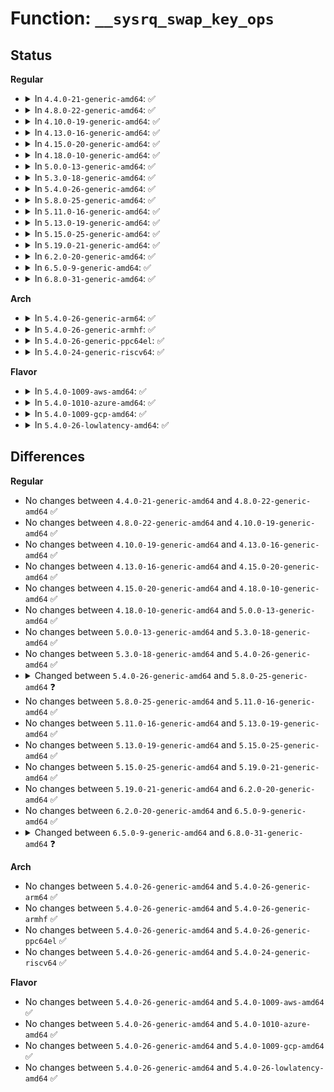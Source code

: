 # Function: <code>__sysrq_swap_key_ops</code>

## Status
<b>Regular</b>
<ul>
<li>
<details>
<summary>In <code>4.4.0-21-generic-amd64</code>: ✅</summary>

```c
int __sysrq_swap_key_ops(int key, struct sysrq_key_op * insert_op_p, struct sysrq_key_op * remove_op_p)
```

```json
{
  "name": "__sysrq_swap_key_ops",
  "collision_type": "Unique Static",
  "inline_type": "No",
  "funcs": [
    {
      "addr": 18446744071584013440,
      "name": "__sysrq_swap_key_ops",
      "external": false,
      "loc": "drivers/tty/sysrq.c:1043",
      "file": "drivers/tty/sysrq.c",
      "inline": "seen, unknown",
      "caller_inline": [],
      "caller_func": [
        "drivers/tty/sysrq.c:register_sysrq_key",
        "drivers/tty/sysrq.c:unregister_sysrq_key"
      ]
    }
  ],
  "symbols": [
    {
      "addr": 18446744071584013440,
      "name": "__sysrq_swap_key_ops",
      "section": ".text",
      "bind": "STB_LOCAL",
      "size": 124
    }
  ]
}
```
</details>
</li>
<li>
<details>
<summary>In <code>4.8.0-22-generic-amd64</code>: ✅</summary>

```c
int __sysrq_swap_key_ops(int key, struct sysrq_key_op * insert_op_p, struct sysrq_key_op * remove_op_p)
```

```json
{
  "name": "__sysrq_swap_key_ops",
  "collision_type": "Unique Static",
  "inline_type": "No",
  "funcs": [
    {
      "addr": 18446744071584344320,
      "name": "__sysrq_swap_key_ops",
      "external": false,
      "loc": "drivers/tty/sysrq.c:1050",
      "file": "drivers/tty/sysrq.c",
      "inline": "seen, unknown",
      "caller_inline": [],
      "caller_func": [
        "drivers/tty/sysrq.c:unregister_sysrq_key",
        "drivers/tty/sysrq.c:register_sysrq_key"
      ]
    }
  ],
  "symbols": [
    {
      "addr": 18446744071584344320,
      "name": "__sysrq_swap_key_ops",
      "section": ".text",
      "bind": "STB_LOCAL",
      "size": 124
    }
  ]
}
```
</details>
</li>
<li>
<details>
<summary>In <code>4.10.0-19-generic-amd64</code>: ✅</summary>

```c
int __sysrq_swap_key_ops(int key, struct sysrq_key_op * insert_op_p, struct sysrq_key_op * remove_op_p)
```

```json
{
  "name": "__sysrq_swap_key_ops",
  "collision_type": "Unique Static",
  "inline_type": "No",
  "funcs": [
    {
      "addr": 18446744071584526160,
      "name": "__sysrq_swap_key_ops",
      "external": false,
      "loc": "drivers/tty/sysrq.c:1050",
      "file": "drivers/tty/sysrq.c",
      "inline": "seen, unknown",
      "caller_inline": [],
      "caller_func": [
        "drivers/tty/sysrq.c:unregister_sysrq_key",
        "drivers/tty/sysrq.c:register_sysrq_key"
      ]
    }
  ],
  "symbols": [
    {
      "addr": 18446744071584526160,
      "name": "__sysrq_swap_key_ops",
      "section": ".text",
      "bind": "STB_LOCAL",
      "size": 124
    }
  ]
}
```
</details>
</li>
<li>
<details>
<summary>In <code>4.13.0-16-generic-amd64</code>: ✅</summary>

```c
int __sysrq_swap_key_ops(int key, struct sysrq_key_op * insert_op_p, struct sysrq_key_op * remove_op_p)
```

```json
{
  "name": "__sysrq_swap_key_ops",
  "collision_type": "Unique Static",
  "inline_type": "No",
  "funcs": [
    {
      "addr": 18446744071584609664,
      "name": "__sysrq_swap_key_ops",
      "external": false,
      "loc": "drivers/tty/sysrq.c:1059",
      "file": "drivers/tty/sysrq.c",
      "inline": "seen, unknown",
      "caller_inline": [],
      "caller_func": [
        "drivers/tty/sysrq.c:unregister_sysrq_key",
        "drivers/tty/sysrq.c:register_sysrq_key"
      ]
    }
  ],
  "symbols": [
    {
      "addr": 18446744071584609664,
      "name": "__sysrq_swap_key_ops",
      "section": ".text",
      "bind": "STB_LOCAL",
      "size": 120
    }
  ]
}
```
</details>
</li>
<li>
<details>
<summary>In <code>4.15.0-20-generic-amd64</code>: ✅</summary>

```c
int __sysrq_swap_key_ops(int key, struct sysrq_key_op * insert_op_p, struct sysrq_key_op * remove_op_p)
```

```json
{
  "name": "__sysrq_swap_key_ops",
  "collision_type": "Unique Static",
  "inline_type": "No",
  "funcs": [
    {
      "addr": 18446744071585022192,
      "name": "__sysrq_swap_key_ops",
      "external": false,
      "loc": "drivers/tty/sysrq.c:1064",
      "file": "drivers/tty/sysrq.c",
      "inline": "seen, unknown",
      "caller_inline": [],
      "caller_func": [
        "drivers/tty/sysrq.c:unregister_sysrq_key",
        "drivers/tty/sysrq.c:register_sysrq_key"
      ]
    }
  ],
  "symbols": [
    {
      "addr": 18446744071585022192,
      "name": "__sysrq_swap_key_ops",
      "section": ".text",
      "bind": "STB_LOCAL",
      "size": 120
    }
  ]
}
```
</details>
</li>
<li>
<details>
<summary>In <code>4.18.0-10-generic-amd64</code>: ✅</summary>

```c
int __sysrq_swap_key_ops(int key, struct sysrq_key_op * insert_op_p, struct sysrq_key_op * remove_op_p)
```

```json
{
  "name": "__sysrq_swap_key_ops",
  "collision_type": "Unique Static",
  "inline_type": "No",
  "funcs": [
    {
      "addr": 18446744071585256528,
      "name": "__sysrq_swap_key_ops",
      "external": false,
      "loc": "drivers/tty/sysrq.c:1064",
      "file": "drivers/tty/sysrq.c",
      "inline": "seen, unknown",
      "caller_inline": [],
      "caller_func": [
        "drivers/tty/sysrq.c:unregister_sysrq_key",
        "drivers/tty/sysrq.c:register_sysrq_key"
      ]
    }
  ],
  "symbols": [
    {
      "addr": 18446744071585256528,
      "name": "__sysrq_swap_key_ops",
      "section": ".text",
      "bind": "STB_LOCAL",
      "size": 125
    }
  ]
}
```
</details>
</li>
<li>
<details>
<summary>In <code>5.0.0-13-generic-amd64</code>: ✅</summary>

```c
int __sysrq_swap_key_ops(int key, struct sysrq_key_op * insert_op_p, struct sysrq_key_op * remove_op_p)
```

```json
{
  "name": "__sysrq_swap_key_ops",
  "collision_type": "Unique Static",
  "inline_type": "No",
  "funcs": [
    {
      "addr": 18446744071585375920,
      "name": "__sysrq_swap_key_ops",
      "external": false,
      "loc": "drivers/tty/sysrq.c:1058",
      "file": "drivers/tty/sysrq.c",
      "inline": "seen, unknown",
      "caller_inline": [],
      "caller_func": [
        "drivers/tty/sysrq.c:unregister_sysrq_key",
        "drivers/tty/sysrq.c:register_sysrq_key"
      ]
    }
  ],
  "symbols": [
    {
      "addr": 18446744071585375920,
      "name": "__sysrq_swap_key_ops",
      "section": ".text",
      "bind": "STB_LOCAL",
      "size": 125
    }
  ]
}
```
</details>
</li>
<li>
<details>
<summary>In <code>5.3.0-18-generic-amd64</code>: ✅</summary>

```c
int __sysrq_swap_key_ops(int key, struct sysrq_key_op * insert_op_p, struct sysrq_key_op * remove_op_p)
```

```json
{
  "name": "__sysrq_swap_key_ops",
  "collision_type": "Unique Static",
  "inline_type": "No",
  "funcs": [
    {
      "addr": 18446744071585589776,
      "name": "__sysrq_swap_key_ops",
      "external": false,
      "loc": "drivers/tty/sysrq.c:1064",
      "file": "drivers/tty/sysrq.c",
      "inline": "seen, unknown",
      "caller_inline": [],
      "caller_func": [
        "drivers/tty/sysrq.c:unregister_sysrq_key",
        "drivers/tty/sysrq.c:register_sysrq_key"
      ]
    }
  ],
  "symbols": [
    {
      "addr": 18446744071585589776,
      "name": "__sysrq_swap_key_ops",
      "section": ".text",
      "bind": "STB_LOCAL",
      "size": 169
    }
  ]
}
```
</details>
</li>
<li>
<details>
<summary>In <code>5.4.0-26-generic-amd64</code>: ✅</summary>

```c
int __sysrq_swap_key_ops(int key, struct sysrq_key_op * insert_op_p, struct sysrq_key_op * remove_op_p)
```

```json
{
  "name": "__sysrq_swap_key_ops",
  "collision_type": "Unique Static",
  "inline_type": "No",
  "funcs": [
    {
      "addr": 18446744071585730640,
      "name": "__sysrq_swap_key_ops",
      "external": false,
      "loc": "drivers/tty/sysrq.c:1057",
      "file": "drivers/tty/sysrq.c",
      "inline": "seen, unknown",
      "caller_inline": [],
      "caller_func": [
        "drivers/tty/sysrq.c:unregister_sysrq_key",
        "drivers/tty/sysrq.c:register_sysrq_key"
      ]
    }
  ],
  "symbols": [
    {
      "addr": 18446744071585730640,
      "name": "__sysrq_swap_key_ops",
      "section": ".text",
      "bind": "STB_LOCAL",
      "size": 129
    }
  ]
}
```
</details>
</li>
<li>
<details>
<summary>In <code>5.8.0-25-generic-amd64</code>: ✅</summary>

```c
int __sysrq_swap_key_ops(int key, const struct sysrq_key_op * insert_op_p, const struct sysrq_key_op * remove_op_p)
```

```json
{
  "name": "__sysrq_swap_key_ops",
  "collision_type": "Unique Static",
  "inline_type": "No",
  "funcs": [
    {
      "addr": 18446744071586461712,
      "name": "__sysrq_swap_key_ops",
      "external": false,
      "loc": "drivers/tty/sysrq.c:1066",
      "file": "drivers/tty/sysrq.c",
      "inline": "seen, unknown",
      "caller_inline": [],
      "caller_func": [
        "drivers/tty/sysrq.c:unregister_sysrq_key",
        "drivers/tty/sysrq.c:register_sysrq_key"
      ]
    }
  ],
  "symbols": [
    {
      "addr": 18446744071586461712,
      "name": "__sysrq_swap_key_ops",
      "section": ".text",
      "bind": "STB_LOCAL",
      "size": 129
    }
  ]
}
```
</details>
</li>
<li>
<details>
<summary>In <code>5.11.0-16-generic-amd64</code>: ✅</summary>

```c
int __sysrq_swap_key_ops(int key, const struct sysrq_key_op * insert_op_p, const struct sysrq_key_op * remove_op_p)
```

```json
{
  "name": "__sysrq_swap_key_ops",
  "collision_type": "Unique Static",
  "inline_type": "No",
  "funcs": [
    {
      "addr": 18446744071586576128,
      "name": "__sysrq_swap_key_ops",
      "external": false,
      "loc": "drivers/tty/sysrq.c:1109",
      "file": "drivers/tty/sysrq.c",
      "inline": "seen, unknown",
      "caller_inline": [],
      "caller_func": [
        "drivers/tty/sysrq.c:unregister_sysrq_key",
        "drivers/tty/sysrq.c:register_sysrq_key"
      ]
    }
  ],
  "symbols": [
    {
      "addr": 18446744071586576128,
      "name": "__sysrq_swap_key_ops",
      "section": ".text",
      "bind": "STB_LOCAL",
      "size": 167
    }
  ]
}
```
</details>
</li>
<li>
<details>
<summary>In <code>5.13.0-19-generic-amd64</code>: ✅</summary>

```c
int __sysrq_swap_key_ops(int key, const struct sysrq_key_op * insert_op_p, const struct sysrq_key_op * remove_op_p)
```

```json
{
  "name": "__sysrq_swap_key_ops",
  "collision_type": "Unique Static",
  "inline_type": "No",
  "funcs": [
    {
      "addr": 18446744071586461040,
      "name": "__sysrq_swap_key_ops",
      "external": false,
      "loc": "drivers/tty/sysrq.c:1110",
      "file": "drivers/tty/sysrq.c",
      "inline": "seen, unknown",
      "caller_inline": [],
      "caller_func": [
        "drivers/tty/sysrq.c:unregister_sysrq_key",
        "drivers/tty/sysrq.c:register_sysrq_key"
      ]
    }
  ],
  "symbols": [
    {
      "addr": 18446744071586461040,
      "name": "__sysrq_swap_key_ops",
      "section": ".text",
      "bind": "STB_LOCAL",
      "size": 159
    }
  ]
}
```
</details>
</li>
<li>
<details>
<summary>In <code>5.15.0-25-generic-amd64</code>: ✅</summary>

```c
int __sysrq_swap_key_ops(int key, const struct sysrq_key_op * insert_op_p, const struct sysrq_key_op * remove_op_p)
```

```json
{
  "name": "__sysrq_swap_key_ops",
  "collision_type": "Unique Static",
  "inline_type": "No",
  "funcs": [
    {
      "addr": 18446744071586987968,
      "name": "__sysrq_swap_key_ops",
      "external": false,
      "loc": "drivers/tty/sysrq.c:1110",
      "file": "drivers/tty/sysrq.c",
      "inline": "seen, unknown",
      "caller_inline": [],
      "caller_func": [
        "drivers/tty/sysrq.c:unregister_sysrq_key",
        "drivers/tty/sysrq.c:register_sysrq_key"
      ]
    }
  ],
  "symbols": [
    {
      "addr": 18446744071586987968,
      "name": "__sysrq_swap_key_ops",
      "section": ".text",
      "bind": "STB_LOCAL",
      "size": 309
    }
  ]
}
```
</details>
</li>
<li>
<details>
<summary>In <code>5.19.0-21-generic-amd64</code>: ✅</summary>

```c
int __sysrq_swap_key_ops(int key, const struct sysrq_key_op * insert_op_p, const struct sysrq_key_op * remove_op_p)
```

```json
{
  "name": "__sysrq_swap_key_ops",
  "collision_type": "Unique Static",
  "inline_type": "No",
  "funcs": [
    {
      "addr": 18446744071588285648,
      "name": "__sysrq_swap_key_ops",
      "external": false,
      "loc": "drivers/tty/sysrq.c:1115",
      "file": "drivers/tty/sysrq.c",
      "inline": "seen, unknown",
      "caller_inline": [],
      "caller_func": [
        "drivers/tty/sysrq.c:unregister_sysrq_key",
        "drivers/tty/sysrq.c:register_sysrq_key"
      ]
    }
  ],
  "symbols": [
    {
      "addr": 18446744071588285648,
      "name": "__sysrq_swap_key_ops",
      "section": ".text",
      "bind": "STB_LOCAL",
      "size": 275
    }
  ]
}
```
</details>
</li>
<li>
<details>
<summary>In <code>6.2.0-20-generic-amd64</code>: ✅</summary>

```c
int __sysrq_swap_key_ops(int key, const struct sysrq_key_op * insert_op_p, const struct sysrq_key_op * remove_op_p)
```

```json
{
  "name": "__sysrq_swap_key_ops",
  "collision_type": "Unique Static",
  "inline_type": "No",
  "funcs": [
    {
      "addr": 18446744071589702016,
      "name": "__sysrq_swap_key_ops",
      "external": false,
      "loc": "drivers/tty/sysrq.c:1115",
      "file": "drivers/tty/sysrq.c",
      "inline": "seen, unknown",
      "caller_inline": [],
      "caller_func": [
        "drivers/tty/sysrq.c:unregister_sysrq_key",
        "drivers/tty/sysrq.c:register_sysrq_key"
      ]
    }
  ],
  "symbols": [
    {
      "addr": 18446744071589702016,
      "name": "__sysrq_swap_key_ops",
      "section": ".text",
      "bind": "STB_LOCAL",
      "size": 275
    }
  ]
}
```
</details>
</li>
<li>
<details>
<summary>In <code>6.5.0-9-generic-amd64</code>: ✅</summary>

```c
int __sysrq_swap_key_ops(int key, const struct sysrq_key_op * insert_op_p, const struct sysrq_key_op * remove_op_p)
```

```json
{
  "name": "__sysrq_swap_key_ops",
  "collision_type": "Unique Static",
  "inline_type": "No",
  "funcs": [
    {
      "addr": 18446744071590006704,
      "name": "__sysrq_swap_key_ops",
      "external": false,
      "loc": "drivers/tty/sysrq.c:1115",
      "file": "drivers/tty/sysrq.c",
      "inline": "seen, unknown",
      "caller_inline": [],
      "caller_func": [
        "drivers/tty/sysrq.c:unregister_sysrq_key",
        "drivers/tty/sysrq.c:register_sysrq_key"
      ]
    }
  ],
  "symbols": [
    {
      "addr": 18446744071590006704,
      "name": "__sysrq_swap_key_ops",
      "section": ".text",
      "bind": "STB_LOCAL",
      "size": 275
    }
  ]
}
```
</details>
</li>
<li>
<details>
<summary>In <code>6.8.0-31-generic-amd64</code>: ✅</summary>

```c
int __sysrq_swap_key_ops(u8 key, const struct sysrq_key_op * insert_op_p, const struct sysrq_key_op * remove_op_p)
```

```json
{
  "name": "__sysrq_swap_key_ops",
  "collision_type": "Unique Static",
  "inline_type": "No",
  "funcs": [
    {
      "addr": 18446744071590345184,
      "name": "__sysrq_swap_key_ops",
      "external": false,
      "loc": "drivers/tty/sysrq.c:1114",
      "file": "drivers/tty/sysrq.c",
      "inline": "seen, unknown",
      "caller_inline": [],
      "caller_func": [
        "drivers/tty/sysrq.c:unregister_sysrq_key",
        "drivers/tty/sysrq.c:register_sysrq_key"
      ]
    }
  ],
  "symbols": [
    {
      "addr": 18446744071590345184,
      "name": "__sysrq_swap_key_ops",
      "section": ".text",
      "bind": "STB_LOCAL",
      "size": 274
    }
  ]
}
```
</details>
</li>
</ul>
<b>Arch</b>
<ul>
<li>
<details>
<summary>In <code>5.4.0-26-generic-arm64</code>: ✅</summary>

```c
int __sysrq_swap_key_ops(int key, struct sysrq_key_op * insert_op_p, struct sysrq_key_op * remove_op_p)
```

```json
{
  "name": "__sysrq_swap_key_ops",
  "collision_type": "Unique Static",
  "inline_type": "No",
  "funcs": [
    {
      "addr": 18446603336498430728,
      "name": "__sysrq_swap_key_ops",
      "external": false,
      "loc": "drivers/tty/sysrq.c:1057",
      "file": "drivers/tty/sysrq.c",
      "inline": "seen, unknown",
      "caller_inline": [],
      "caller_func": [
        "drivers/tty/sysrq.c:unregister_sysrq_key",
        "drivers/tty/sysrq.c:register_sysrq_key"
      ]
    }
  ],
  "symbols": [
    {
      "addr": 18446603336498430728,
      "name": "__sysrq_swap_key_ops",
      "section": ".text",
      "bind": "STB_LOCAL",
      "size": 288
    }
  ]
}
```
</details>
</li>
<li>
<details>
<summary>In <code>5.4.0-26-generic-armhf</code>: ✅</summary>

```c
int __sysrq_swap_key_ops(int key, struct sysrq_key_op * insert_op_p, struct sysrq_key_op * remove_op_p)
```

```json
{
  "name": "__sysrq_swap_key_ops",
  "collision_type": "Unique Static",
  "inline_type": "No",
  "funcs": [
    {
      "addr": 3231095964,
      "name": "__sysrq_swap_key_ops",
      "external": false,
      "loc": "drivers/tty/sysrq.c:1057",
      "file": "drivers/tty/sysrq.c",
      "inline": "seen, unknown",
      "caller_inline": [],
      "caller_func": [
        "drivers/tty/sysrq.c:unregister_sysrq_key",
        "drivers/tty/sysrq.c:register_sysrq_key"
      ]
    }
  ],
  "symbols": [
    {
      "addr": 3231095964,
      "name": "__sysrq_swap_key_ops",
      "section": ".text",
      "bind": "STB_LOCAL",
      "size": 208
    }
  ]
}
```
</details>
</li>
<li>
<details>
<summary>In <code>5.4.0-26-generic-ppc64el</code>: ✅</summary>

```c
int __sysrq_swap_key_ops(int key, struct sysrq_key_op * insert_op_p, struct sysrq_key_op * remove_op_p)
```

```json
{
  "name": "__sysrq_swap_key_ops",
  "collision_type": "Unique Static",
  "inline_type": "No",
  "funcs": [
    {
      "addr": 13835058055291613840,
      "name": "__sysrq_swap_key_ops",
      "external": false,
      "loc": "drivers/tty/sysrq.c:1057",
      "file": "drivers/tty/sysrq.c",
      "inline": "seen, unknown",
      "caller_inline": [],
      "caller_func": [
        "drivers/tty/sysrq.c:unregister_sysrq_key",
        "drivers/tty/sysrq.c:register_sysrq_key"
      ]
    }
  ],
  "symbols": [
    {
      "addr": 13835058055291613840,
      "name": "__sysrq_swap_key_ops",
      "section": ".text",
      "bind": "STB_LOCAL",
      "size": 296
    }
  ]
}
```
</details>
</li>
<li>
<details>
<summary>In <code>5.4.0-24-generic-riscv64</code>: ✅</summary>

```c
int __sysrq_swap_key_ops(int key, struct sysrq_key_op * insert_op_p, struct sysrq_key_op * remove_op_p)
```

```json
{
  "name": "__sysrq_swap_key_ops",
  "collision_type": "Unique Static",
  "inline_type": "No",
  "funcs": [
    {
      "addr": 18446743936276081526,
      "name": "__sysrq_swap_key_ops",
      "external": false,
      "loc": "drivers/tty/sysrq.c:1057",
      "file": "drivers/tty/sysrq.c",
      "inline": "seen, unknown",
      "caller_inline": [],
      "caller_func": [
        "drivers/tty/sysrq.c:unregister_sysrq_key",
        "drivers/tty/sysrq.c:register_sysrq_key"
      ]
    }
  ],
  "symbols": [
    {
      "addr": 18446743936276081526,
      "name": "__sysrq_swap_key_ops",
      "section": ".text",
      "bind": "STB_LOCAL",
      "size": 212
    }
  ]
}
```
</details>
</li>
</ul>
<b>Flavor</b>
<ul>
<li>
<details>
<summary>In <code>5.4.0-1009-aws-amd64</code>: ✅</summary>

```c
int __sysrq_swap_key_ops(int key, struct sysrq_key_op * insert_op_p, struct sysrq_key_op * remove_op_p)
```

```json
{
  "name": "__sysrq_swap_key_ops",
  "collision_type": "Unique Static",
  "inline_type": "No",
  "funcs": [
    {
      "addr": 18446744071585491664,
      "name": "__sysrq_swap_key_ops",
      "external": false,
      "loc": "drivers/tty/sysrq.c:1057",
      "file": "drivers/tty/sysrq.c",
      "inline": "seen, unknown",
      "caller_inline": [],
      "caller_func": [
        "drivers/tty/sysrq.c:unregister_sysrq_key",
        "drivers/tty/sysrq.c:register_sysrq_key"
      ]
    }
  ],
  "symbols": [
    {
      "addr": 18446744071585491664,
      "name": "__sysrq_swap_key_ops",
      "section": ".text",
      "bind": "STB_LOCAL",
      "size": 129
    }
  ]
}
```
</details>
</li>
<li>
<details>
<summary>In <code>5.4.0-1010-azure-amd64</code>: ✅</summary>

```c
int __sysrq_swap_key_ops(int key, struct sysrq_key_op * insert_op_p, struct sysrq_key_op * remove_op_p)
```

```json
{
  "name": "__sysrq_swap_key_ops",
  "collision_type": "Unique Static",
  "inline_type": "No",
  "funcs": [
    {
      "addr": 18446744071585361504,
      "name": "__sysrq_swap_key_ops",
      "external": false,
      "loc": "drivers/tty/sysrq.c:1057",
      "file": "drivers/tty/sysrq.c",
      "inline": "seen, unknown",
      "caller_inline": [],
      "caller_func": [
        "drivers/tty/sysrq.c:unregister_sysrq_key",
        "drivers/tty/sysrq.c:register_sysrq_key"
      ]
    }
  ],
  "symbols": [
    {
      "addr": 18446744071585361504,
      "name": "__sysrq_swap_key_ops",
      "section": ".text",
      "bind": "STB_LOCAL",
      "size": 129
    }
  ]
}
```
</details>
</li>
<li>
<details>
<summary>In <code>5.4.0-1009-gcp-amd64</code>: ✅</summary>

```c
int __sysrq_swap_key_ops(int key, struct sysrq_key_op * insert_op_p, struct sysrq_key_op * remove_op_p)
```

```json
{
  "name": "__sysrq_swap_key_ops",
  "collision_type": "Unique Static",
  "inline_type": "No",
  "funcs": [
    {
      "addr": 18446744071585681040,
      "name": "__sysrq_swap_key_ops",
      "external": false,
      "loc": "drivers/tty/sysrq.c:1057",
      "file": "drivers/tty/sysrq.c",
      "inline": "seen, unknown",
      "caller_inline": [],
      "caller_func": [
        "drivers/tty/sysrq.c:unregister_sysrq_key",
        "drivers/tty/sysrq.c:register_sysrq_key"
      ]
    }
  ],
  "symbols": [
    {
      "addr": 18446744071585681040,
      "name": "__sysrq_swap_key_ops",
      "section": ".text",
      "bind": "STB_LOCAL",
      "size": 129
    }
  ]
}
```
</details>
</li>
<li>
<details>
<summary>In <code>5.4.0-26-lowlatency-amd64</code>: ✅</summary>

```c
int __sysrq_swap_key_ops(int key, struct sysrq_key_op * insert_op_p, struct sysrq_key_op * remove_op_p)
```

```json
{
  "name": "__sysrq_swap_key_ops",
  "collision_type": "Unique Static",
  "inline_type": "No",
  "funcs": [
    {
      "addr": 18446744071585788880,
      "name": "__sysrq_swap_key_ops",
      "external": false,
      "loc": "drivers/tty/sysrq.c:1057",
      "file": "drivers/tty/sysrq.c",
      "inline": "seen, unknown",
      "caller_inline": [],
      "caller_func": [
        "drivers/tty/sysrq.c:unregister_sysrq_key",
        "drivers/tty/sysrq.c:register_sysrq_key"
      ]
    }
  ],
  "symbols": [
    {
      "addr": 18446744071585788880,
      "name": "__sysrq_swap_key_ops",
      "section": ".text",
      "bind": "STB_LOCAL",
      "size": 127
    }
  ]
}
```
</details>
</li>
</ul>

## Differences
<b>Regular</b>
<ul>
<li>
No changes between <code>4.4.0-21-generic-amd64</code> and <code>4.8.0-22-generic-amd64</code> ✅
</li>
<li>
No changes between <code>4.8.0-22-generic-amd64</code> and <code>4.10.0-19-generic-amd64</code> ✅
</li>
<li>
No changes between <code>4.10.0-19-generic-amd64</code> and <code>4.13.0-16-generic-amd64</code> ✅
</li>
<li>
No changes between <code>4.13.0-16-generic-amd64</code> and <code>4.15.0-20-generic-amd64</code> ✅
</li>
<li>
No changes between <code>4.15.0-20-generic-amd64</code> and <code>4.18.0-10-generic-amd64</code> ✅
</li>
<li>
No changes between <code>4.18.0-10-generic-amd64</code> and <code>5.0.0-13-generic-amd64</code> ✅
</li>
<li>
No changes between <code>5.0.0-13-generic-amd64</code> and <code>5.3.0-18-generic-amd64</code> ✅
</li>
<li>
No changes between <code>5.3.0-18-generic-amd64</code> and <code>5.4.0-26-generic-amd64</code> ✅
</li>
<li>
<details>
<summary>Changed between <code>5.4.0-26-generic-amd64</code> and <code>5.8.0-25-generic-amd64</code> ❓</summary>
<ul>
<li>
<b>Param type changed. </b>
<code>struct sysrq_key_op * insert_op_p</code> ➡️ <code>const struct sysrq_key_op * insert_op_p</code>
</li>
<li>
<b>Param type changed. </b>
<code>struct sysrq_key_op * remove_op_p</code> ➡️ <code>const struct sysrq_key_op * remove_op_p</code>
</li>
</ul>
</details>
</li>
<li>
No changes between <code>5.8.0-25-generic-amd64</code> and <code>5.11.0-16-generic-amd64</code> ✅
</li>
<li>
No changes between <code>5.11.0-16-generic-amd64</code> and <code>5.13.0-19-generic-amd64</code> ✅
</li>
<li>
No changes between <code>5.13.0-19-generic-amd64</code> and <code>5.15.0-25-generic-amd64</code> ✅
</li>
<li>
No changes between <code>5.15.0-25-generic-amd64</code> and <code>5.19.0-21-generic-amd64</code> ✅
</li>
<li>
No changes between <code>5.19.0-21-generic-amd64</code> and <code>6.2.0-20-generic-amd64</code> ✅
</li>
<li>
No changes between <code>6.2.0-20-generic-amd64</code> and <code>6.5.0-9-generic-amd64</code> ✅
</li>
<li>
<details>
<summary>Changed between <code>6.5.0-9-generic-amd64</code> and <code>6.8.0-31-generic-amd64</code> ❓</summary>
<ul>
<li>
<b>Param type changed. </b>
<code>int key</code> ➡️ <code>u8 key</code>
</li>
</ul>
</details>
</li>
</ul>
<b>Arch</b>
<ul>
<li>
No changes between <code>5.4.0-26-generic-amd64</code> and <code>5.4.0-26-generic-arm64</code> ✅
</li>
<li>
No changes between <code>5.4.0-26-generic-amd64</code> and <code>5.4.0-26-generic-armhf</code> ✅
</li>
<li>
No changes between <code>5.4.0-26-generic-amd64</code> and <code>5.4.0-26-generic-ppc64el</code> ✅
</li>
<li>
No changes between <code>5.4.0-26-generic-amd64</code> and <code>5.4.0-24-generic-riscv64</code> ✅
</li>
</ul>
<b>Flavor</b>
<ul>
<li>
No changes between <code>5.4.0-26-generic-amd64</code> and <code>5.4.0-1009-aws-amd64</code> ✅
</li>
<li>
No changes between <code>5.4.0-26-generic-amd64</code> and <code>5.4.0-1010-azure-amd64</code> ✅
</li>
<li>
No changes between <code>5.4.0-26-generic-amd64</code> and <code>5.4.0-1009-gcp-amd64</code> ✅
</li>
<li>
No changes between <code>5.4.0-26-generic-amd64</code> and <code>5.4.0-26-lowlatency-amd64</code> ✅
</li>
</ul>
